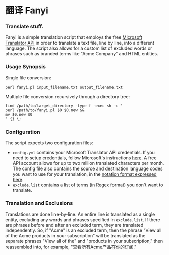 # 翻译 Fanyi

### Translate stuff.
Fanyi is a simple translation script that employs the free [Microsoft Translator API](http://www.microsoft.com/en-us/translator/getstarted.aspx) in order to translate a text file, line by line, into a different language. The script also allows for a custom list of excluded words or phrases such as branded terms like "Acme Company" and HTML entities.

### Usage Synopsis
Single file conversion:
```
perl fanyi.pl input_filename.txt output_filename.txt
```

Multiple file conversion recursively through a directory tree:
```
find /path/to/target_directory -type f -exec sh -c '
perl /path/to/fanyi.pl $0 $0.new &&
mv $0.new $0
' {} \;
```

### Configuration
The script expects two configuration files:
* `config.yml` contains your Microsoft Translator API credentials. If you need to setup credentials, follow Microsoft's instructions [here](http://www.microsoft.com/en-us/translator/getstarted.aspx). A free API account allows for up to two million translated characters per month. The config file also contains the source and destination language codes you want to use for your translation, in the [notation format expressed here](https://msdn.microsoft.com/en-us/library/hh456380.aspx).
* `exclude.list` contains a list of terms (in Regex format) you don't want to translate.

### Translation and Exclusions
Translations are done line-by-line. An entire line is translated as a single entity, excluding any words and phrases specified in `exclude.list`. If there are phrases before and after an excluded term, they are translated independently. So, if "Acme" is an excluded term, then the phrase "View all of the Acme products in your subscription" will be translated as the separate phrases "View all of the" and "products in your subscription," then reassembled into, for example, "查看所有Acme产品在你的订阅."
